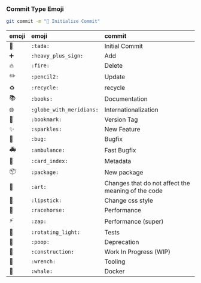 ### Commit Type	Emoji

```sh
git commit -m "🎉 Initialize Commit"
```

emoji                                   | emoji                      | commit
:--------                               | :--------                  | :--------
🎉                                      | `:tada:`                   | Initial Commit
➕                                      | `:heavy_plus_sign:`        | Add
🔥                                      | `:fire:`                   | Delete
✏️                                      | `:pencil2:`                | Update
♻️                                      | `:recycle:`                | recycle
📚                                      | `:books:`                  | Documentation 
🌐                                      | `:globe_with_meridians:`   | Internationalization 
🔖                                      | `:bookmark:`               | Version Tag
✨                                      | `:sparkles:`               | New Feature
🐛                                      | `:bug:`                    | Bugfix
🚑                                      | `:ambulance:`              | Fast Bugfix
📇                                      | `:card_index:`             | Metadata
📦                                      | `:package:`                | New package
🎨                                      | `:art:`                    | Changes that do not affect the meaning of the code
💄                                      | `:lipstick:`               | Change css style
🐎                                      | `:racehorse:`              | Performance
⚡️                                      | `:zap:`                    | Performance	(super)
🚨                                      | `:rotating_light:`         | Tests
💩                                      | `:poop:`                   | Deprecation
🚧                                      | `:construction:`           | Work In Progress (WIP)
🔧                                      | `:wrench:`                 | Tooling
🐳                                      | `:whale:`                  | Docker

